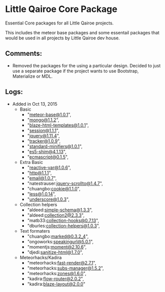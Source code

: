 # Little Qairoe Core Package

Essential Core packages for all Little Qairoe projects.

This includes the meteor base packages and some essentail packages that would be used in all projects by Little Qairoe dev house.

## Comments:
- Removed the packages for the using a particular design. Decided to just use a separate package if the project wants to use Bootstrap, Materialize or MDL.

## Logs:
- Added in Oct 13, 2015
	- Basic
	  - "meteor-base@1.0.1",
	  - "mongo@1.1.2",
	  - "blaze-html-templates@1.0.1",
	  - "session@1.1.1",
	  - "jquery@1.11.4",
	  - "tracker@1.0.9",
	  - "standard-minifiers@1.0.1",
	  - "es5-shim@4.1.13",
	  - "ecmascript@0.1.5",
  - Extra Basic
	  - "reactive-var@1.0.6",
	  - "http@1.1.1",
	  - "email@1.0.7",
	  - "natestrauser:jquery-scrollto@1.4.7",
	  - "chuangbo:cookie@1.1.0",
  	- "less@1.0.14",
    - "underscore@1.0.3",
  - Collection helpers
    - "aldeed:simple-schema@1.3.3",
    - "aldeed:collection2@2.3.3",
    - "matb33:collection-hooks@0.7.13",
    - "dburles:collection-helpers@1.0.3",
  - Text formaters
    - "chuangbo:marked@0.3.2_4",
    - "ongoworks:speakingurl@5.0.1",
    - "momentjs:moment@2.10.6",
    - "djedi:sanitize-html@1.7.0",
  - Meteorhacks/Kadira
    - "meteorhacks:fast-render@2.7.1",
    - "meteorhacks:subs-manager@1.5.2",
    - "meteorhacks:zones@1.6.0",
    - "kadira:flow-router@2.0.2",
    - "kadira:blaze-layout@2.0.0"
